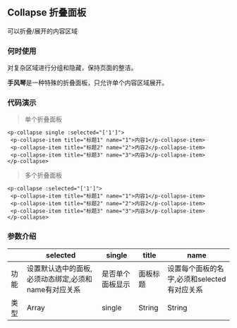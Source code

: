 ## Collapse 折叠面板

可以折叠/展开的内容区域

### 何时使用

对复杂区域进行分组和隐藏，保持页面的整洁。

**手风琴**是一种特殊的折叠面板，只允许单个内容区域展开。

### 代码演示 

>单个折叠面板


<ClientOnly>
<collapse-demos></collapse-demos>
</ClientOnly>

```vue
<p-collapse single :selected="['1']">
 <p-collapse-item title="标题1" name="1">内容1</p-collapse-item>
 <p-collapse-item title="标题2" name="2">内容2</p-collapse-item>
 <p-collapse-item title="标题3" name="3">内容3</p-collapse-item>
</p-collapse>
```

>多个折叠面板


<ClientOnly>
<collapse-demos2></collapse-demos2>
</ClientOnly>

```vue
<p-collapse :selected="['1']">
 <p-collapse-item title="标题1" name="1">内容1</p-collapse-item>
 <p-collapse-item title="标题2" name="2">内容2</p-collapse-item>
 <p-collapse-item title="标题3" name="3">内容3</p-collapse-item>
</p-collapse>
```

### 参数介绍

|  |  selected | single | title | name |
|---|  ----  |  --- | --- | --- |
|功能| 设置默认选中的面板,必须动态绑定,必须和name有对应关系| 是否单个面板显示 | 面板标题 | 设置每个面板的名字,必须和selected有对应关系 | 
|类型| Array | single |  String  | String |